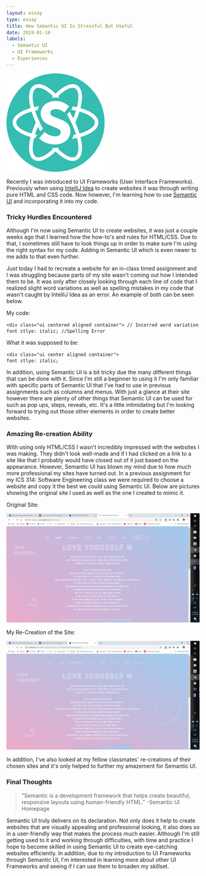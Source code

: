 ```yaml
---
layout: essay
type: essay
title: How Semantic UI Is Stressful But Useful
date: 2019-01-16
labels:
  - Semantic UI
  - UI Frameworks
  - Experiences
---
```


<img class="ui medium left floated rounded image" src="../images/logo.png">

Recently I was introduced to UI Frameworks (User Interface Frameworks). Previously when using [IntelliJ Idea](https://www.jetbrains.com/idea/) to create websites it was through writing pure HTML and CSS code. Now however, I'm learning how to use [Semantic UI](https://semantic-ui.com/) and incorporating it into my code. 

### Tricky Hurdles Encountered

Although I'm now using Semantic UI to create websites, it was just a couple weeks ago that I learned how the how-to's and rules for HTML/CSS. Due to that, I sometimes still have to look things up in order to make sure I'm using the right syntax for my code. Adding in Semantic UI which is even newer to me adds to that even further. 

Just today I had to recreate a website for an in-class timed assignment and I was struggling because parts of my site wasn't coming out how I intended them to be. It was only after closely looking through each line of code that I realized slight word variations as well as spelling mistakes in my code that wasn't caught by IntelliJ Idea as an error. An example of both can be seen below.

My code:
```
<div class="ui centered aligned container"> // Incorred word variation
font stlye: italic; //Spelling Error
```

What it was supposed to be:

```
<div class="ui center aligned container">
font stlye: italic;
```

In addition, using Semantic UI is a bit tricky due the many different things that can be done with it. Since I'm still a beginner to using it I'm only familiar with specific parts of Semantic UI that I've had to use in previous assignments such as columns and menus. With just a glance at their site however there are plenty of other things that Semantic UI can be used for such as pop ups, steps, reveals, etc. It's a little intimidating but I'm looking forward to trying out those other elements in order to create better websites.

### Amazing Re-creation Ability

With using only HTML/CSS I wasn't incredibly impressed with the websites I was making. They didn't look well-made and if I had clicked on a link to a site like that I probably would have closed out of it just based on the appearance. However, Semantic UI has blown my mind due to how much more professional my sites have turned out. In a previous assignment for my ICS 314: Software Engineering class we were required to choose a website and copy it the best we could using Semantic UI. Below are pictures showing the original site I used as well as the one I created to mimic it.

Original Site:

<img class="ui medium left floated rounded image" src="../images/actual.png">


My Re-Creation of the Site:

<img class="ui medium left floated rounded image" src="../images/mine1.png">

In addition, I've also looked at my fellow classmates' re-creations of their chosen sites and it's only helped to further my amazement for Semantic UI.

### Final Thoughts

<blockquote>
 "Semantic is a development framework that helps create beautiful, responsive layouts using human-friendly HTML." -Semantic UI Homepage
</blockquote>

Semantic UI truly delivers on its declaration. Not only does it help to create websites that are visually appealing and professional looking, it also does so in a user-friendly way that makes the process much easier. Although I'm still getting used to it and working through difficulties, with time and practice I hope to become skilled in using Semantic UI to create eye-catching websites efficiently. In addition, due to my introduction to UI Frameworks through Semantic UI, I'm interested in learning more about other UI Frameworks and seeing if I can use them to broaden my skillset.


